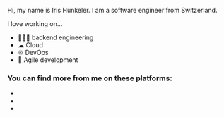 Hi, my name is Iris Hunkeler. I am a software engineer from Switzerland.

I love working on...
* 👩🏻‍💻 backend engineering
* ☁ Cloud
* ♾ DevOps
* 🔗 Agile development

### You can find more from me on these platforms:
* [![<LinkedIn>](https://img.shields.io/badge/LinkedIn-0077B5?style=for-the-badge&logo=linkedin&logoColor=white)](https://www.linkedin.com/in/iris-hunkeler/)
* [![<Medium>](https://img.shields.io/badge/Medium-12100E?style=for-the-badge&logo=medium&logoColor=white)](https://medium.com/@iris.hunkeler)
* [![<stackoverflow>](https://img.shields.io/badge/Stack_Overflow-FE7A16?style=for-the-badge&logo=stack-overflow&logoColor=white)](https://stackoverflow.com/users/7454999/iris-hunkeler)
